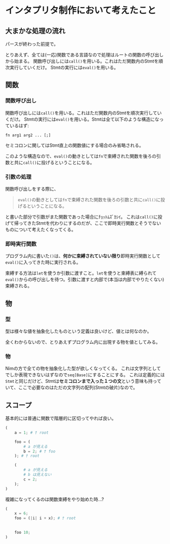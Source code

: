 # インタプリタ制作において考えたこと

## 大まかな処理の流れ
パースが終わった前提で。

とりあえず、全ては(一応)関数である言語なので処理はルートの関数の呼び出しから始まる。
関数呼び出しには`call()`を用いる。これはただ関数内のStmtを順次実行していくだけ。
Stmtの実行には`eval()`を用いる。

## 関数

### 関数呼び出し
関数呼び出しには`call()`を用いる。これはただ関数内のStmtを順次実行していくだけ。
Stmtの実行には`eval()`を用いる。Stmtは全て以下のような構造になっているはず:

`fn arg1 arg2 ... [;]`

セミコロンに関してはStmt直上の関数値にする場合のみ省略される。

このような構造なので、`eval()`の動きとしては`fn`で束縛された関数を後ろの引数と共に`call()`に投げるということになる。

### 引数の処理
関数呼び出しをする際に、

>`eval()`の動きとしては`fn`で束縛された関数を後ろの引数と共に`call()`に投げるということになる。

と書いた部分で引数がまた関数であった場合にﾁｮｯﾄﾑｽﾞｶｼｲ。
これは`call()`に投げて帰ってきたStmtを代わりにするのだが、ここで即時実行関数とそうでないものについて考えたくなってくる。

### 即時実行関数
プログラム内に書いた`()`は、**何かに束縛されていない限り**即時実行関数として`eval()`に入ってきた時に実行される。

束縛する方法は`let`を使うか引数に渡すこと。`let`を使うと束縛表に縛られて`eval()`からの呼び出しを待つ。引数に渡すと内部で(本当は内部でやりたくない)束縛される。



## 物

### 型
型は様々な値を抽象化したものという定義は良いけど、値とは何なのか。

全くわからないので、とりあえずプログラム内に出現する物を値としてみる。

### 物
Nimの方で全ての物を抽象化した型が欲しくなってくる。
これは文字列としてでしか表現できないはずなので`seq[Base]`にすることにする。
これは定義的には`Stmt`と同じだけど、Stmtは**セミコロンまで入った１つの文**という意味も持っていて、ここで必要なのはただの文字列の配列(Stmtの破片)なので。


## スコープ
基本的には普通に関数で階層的に区切ってやれば良い。

```python
(
    a = 1; # † root

    foo = (
        # a が見える
        b = 2; # † foo
    ); # † root

    (
        # a が見える
        # b は見えない
        c = 2;
    );
)
```

複雑になってくるのは関数束縛をやり始めた時...?

```python
(
    x = 6;
    foo = (|i| i + x); # † root
    
    
    foo 10;
)
```
